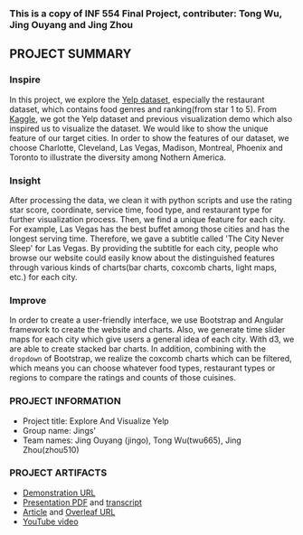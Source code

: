 ### This is a copy of INF 554 Final Project, contributer: Tong Wu, Jing Ouyang and Jing Zhou
## PROJECT SUMMARY
### Inspire
In this project, we explore the [Yelp dataset](https://www.yelp.com/dataset), especially the restaurant dataset, which contains food genres and ranking(from star 1 to 5). From [Kaggle](https://www.kaggle.com/yelp-dataset/yelp-dataset), we got the Yelp dataset and previous visualization demo which also inspired us to visualize the dataset. We would like to show the unique feature of our target cities. In order to show the features of our dataset, we choose Charlotte, Cleveland, Las Vegas, Madison, Montreal, Phoenix and Toronto to illustrate the diversity among Nothern America. 
### Insight
After processing the data, we clean it with python scripts and use the rating star score, coordinate, service time, food type, and restaurant type for further visualization process. Then, we find a unique feature for each city. For example, Las Vegas has the best buffet among those cities and has the longest serving time. Therefore, we gave a subtitle called 'The City Never Sleep' for Las Vegas. By providing the subtitle for each city, people who browse our website could easily know about the distinguished features through various kinds of charts(bar charts, coxcomb charts, light maps, etc.) for each city.
### Improve
In order to create a user-friendly interface, we use Bootstrap and Angular framework to create the website and charts. Also, we generate time slider maps for each city which give users a general idea of each city. With d3, we are able to create stacked bar charts. In addition, combining with the `dropdown` of Bootstrap, we realize the coxcomb charts which can be filtered, which means you can choose whatever food types, restaurant types or regions to compare the ratings and counts of those cuisines.

### PROJECT INFORMATION

- Project title: Explore And Visualize Yelp 
- Group name: Jings'
- Team names: Jing Ouyang (jingo), Tong Wu(twu665), Jing Zhou(zhou510)

### PROJECT ARTIFACTS

- [Demonstration URL](<http://www-scf.usc.edu/~jingo/Jings/>)
- [Presentation PDF](<https://github.com/INF554Fall18/project-jing-s/blob/master/final_pre/Jings_presentation.pdf>) and [transcript](<https://github.com/INF554Fall18/project-jing-s/blob/master/PRESENTATION_TRANSCRIPT.md>)
- [Article](<https://github.com/INF554Fall18/project-jing-s/blob/master/paper/Yelp_Jings_Paper.pdf>) and [Overleaf URL](<https://www.overleaf.com/read/wmbcncfwytqm>)
- [YouTube video](<youtube-video-url>)
